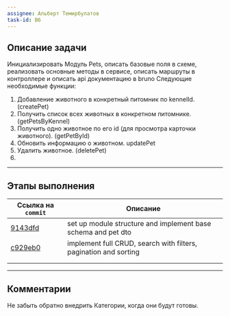 ```yaml
---
assignee: Альберт Темирбулатов
task-id: B6
---
```

## **Описание задачи**

Инициализировать Модуль Pets, описать базовые поля в схеме,  реализовать основные методы в сервисе, описать маршруты в контроллере и описать api документацию в bruno
Следующие необходимые функции:
1) Добавление животного в конкретный питомник по kennelId. (createPet)
2) Получить список всех животных в конкретном питомнике. (getPetsByKennel)
3) Получить одно животное по его id (для просмотра карточки животного). (getPetById)
4) Обновить информацию о животном. updatePet
5) Удалить животное. (deletePet)
6) 

---
## **Этапы выполнения**

| Ссылка на `commit`                                                                                   | Описание                                                         |
| ---------------------------------------------------------------------------------------------------- | ---------------------------------------------------------------- |
| [9143dfd](https://github.com/iamfromhe1l/pet-market/commit/9143dfdaa508b21f4888af9cca782e2b54ca61cb) | set up module structure and implement base schema and pet dto    |
| [c929eb0](https://github.com/iamfromhe1l/pet-market/commit/c929eb099fb98b2c13fe41af015c1224dcccd831) | implement full CRUD, search with filters, pagination and sorting |
|                                                                                                      |                                                                  |
|                                                                                                      |                                                                  |

---
## **Комментарии**

Не забыть обратно внедрить Категории, когда они будут готовы.